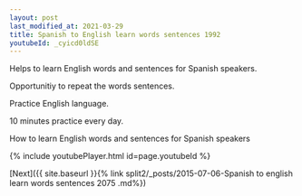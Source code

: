```yaml
---
layout: post
last_modified_at: 2021-03-29
title: Spanish to English learn words sentences 1992 
youtubeId: _cyicd0ldSE
---
```

 
 
Helps to learn English words and sentences for Spanish speakers.

Opportunitiy to repeat the words sentences. 

Practice English language. 
 
10 minutes practice every day. 
 
How to learn English words and sentences for Spanish speakers 
 
{% include youtubePlayer.html id=page.youtubeId %}
 
 
[Next]({{ site.baseurl }}{% link  split2/_posts/2015-07-06-Spanish to english learn words sentences 2075 .md%})
 
